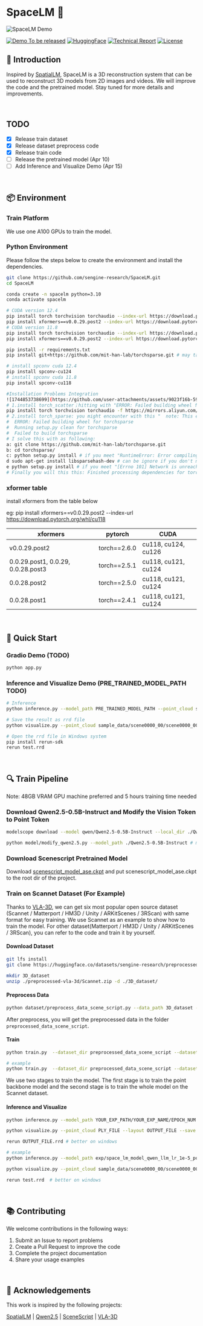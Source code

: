 # SpaceLM 🌌

![SpaceLM Demo](assets/SpaceLM_Demo.png)

[![Demo To be released](https://img.shields.io/badge/%F0%9F%A4%97%20Demo-To%20be%20released-ffc107?color=ffc107&logoColor=white)](https://github.com/sengine-research/SpaceLM)
[![HuggingFace](https://img.shields.io/badge/%F0%9F%A4%97%20Train%20Dataset-To%20be%20released-ffc107?color=ffc107&logoColor=white)](https://huggingface.co/datasets/sengine-research/preprocessed-vla-3d)
[![Technical Report](https://img.shields.io/badge/%F0%9F%93%9A%20Tech%20Report-SpaceLM-ff0000?color=ff0000&logoColor=white)](https://sengine-cos-1259101928.cos.ap-guangzhou.myqcloud.com/plane/Technical%20Report.pdf)
[![License](https://img.shields.io/badge/License-Apache_2.0-blue.svg)](https://opensource.org/licenses/Apache-2.0)

## 📖 Introduction

Inspired by [SpatialLM](https://github.com/manycore-research/SpatialLM), SpaceLM is a 3D reconstruction system that can be used to reconstruct 3D models from 2D images and videos. We will improve the code and the pretrained model. Stay tuned for more details and improvements.

&nbsp;
## TODO
- [X] Release train dataset
- [X] Release dataset preprocess code
- [X] Release train code
- [ ] Release the pretrained model (Apr 10)
- [ ] Add Inference and Visualize Demo (Apr 15)

&nbsp;
## 📦 Environment

### Train Platform

We use one A100 GPUs to train the model. 

### Python Environment
Please follow the steps below to create the environment and install the dependencies.

```bash
git clone https://github.com/sengine-research/SpaceLM.git
cd SpaceLM

conda create -n spacelm python=3.10
conda activate spacelm

# CUDA version 12.4
pip install torch torchvision torchaudio --index-url https://download.pytorch.org/whl/cu124
pip install xformers==v0.0.29.post2 --index-url https://download.pytorch.org/whl/cu124 # install xformers from table below
# CUDA version 11.8
pip install torch torchvision torchaudio --index-url https://download.pytorch.org/whl/cu118
pip install xformers==v0.0.29.post2 --index-url https://download.pytorch.org/whl/cu118 # install xformers from table below

pip install -r requirements.txt
pip install git+https://github.com/mit-han-lab/torchsparse.git # may take a long time

# install spconv cuda 12.4
pip install spconv-cu124
# install spconv cuda 11.8
pip install spconv-cu118
```
```bash
#Installation Problems Integration
![1744853738699](https://github.com/user-attachments/assets/9023f16b-5916-406f-847c-e110c2432cf6)
# 1.install torch_scatter；hitting with "ERROR: Failed building wheel for torch_scatter", it's the reason that you cuda and pytorch version problem, just go with this:
pip install torch torchvision torchaudio -f https://mirrors.aliyun.com/pytorch-wheels
# 2.install torch_sparse: you might encounter with this "  note: This error originates from a subprocess, and is likely not a problem with pip.
#  ERROR: Failed building wheel for torchsparse
#  Running setup.py clean for torchsparse
#  Failed to build torchsparse
# I solve this with as following:
a: git clone https://github.com/mit-han-lab/torchsparse.git
b: cd torchsparse/
c: python setup.py install # if you meet "RuntimeError: Error compiling objects for extension" try d if not please ignore
d sudo apt-get install libsparsehash-dev # can be ignore if you don't meet ③ 
e python setup.py install # if you meet "[Errno 101] Network is unreachable" just try execute this command line repeatedly, sometimes the network is not very well, but try it can be solved.
# Finally you will this this: Finished processing dependencies for torchsparse==2.1.0


```

### xformer table

install xformers from the table below

eg: pip install xformers==v0.0.29.post2 --index-url https://download.pytorch.org/whl/cu118

| xformers          | pytorch     | CUDA            |
|-------------------|-------------|-----------------|
| v0.0.29.post2     | torch==2.6.0| cu118, cu124, cu126 |
| 0.0.29.post1, 0.0.29, 0.0.28.post3 | torch==2.5.1 | cu118, cu121, cu124 |
| 0.0.28.post2      | torch==2.5.0| cu118, cu121, cu124 |
| 0.0.28.post1      | torch==2.4.1| cu118, cu121, cu124 |


&nbsp;
## 🚀 Quick Start

### Gradio Demo (TODO)

```bash
python app.py
```

### Inference and Visualize Demo  (PRE_TRAINED_MODEL_PATH TODO)

```bash
# Inference
python inference.py --model_path PRE_TRAINED_MODEL_PATH --point_cloud sample_data/scene0000_00/scene0000_00_pc_result.ply -o test.txt

# Save the result as rrd file
python visualize.py --point_cloud sample_data/scene0000_00/scene0000_00_pc_result.ply --layout test.txt --save test.rrd

# Open the rrd file in Windows system
pip install rerun-sdk
rerun test.rrd
```

&nbsp;
## 🔍 Train Pipeline

Note: 48GB VRAM GPU machine preferred and 5 hours training time needed

### Download Qwen2.5-0.5B-Instruct and Modify the Vision Token to Point Token

```bash
modelscope download --model qwen/Qwen2.5-0.5B-Instruct --local_dir ./Qwen2.5-0.5B-Instruct

python model/modify_qwen2.5.py --model_path ./Qwen2.5-0.5B-Instruct # modify the vision token to point token
```
### Download Scenescript Pretrained Model
Download [scenescript_model_ase.ckpt](https://scontent-lax3-1.xx.fbcdn.net/m1/v/t6/An8ElJTA5VXlOkvhnT9_p33s47f0SYKFTymXzQlzGdDUG3ukkLjQwL4ieWZE7rY9F8Puz1OlEt6qQjmtu7Ej5HYkpBZJ3YR1cv3YlzZjwlIVTa9-e7ry5bxWsM3IMoTzB8XgpJ8aDso.ckpt/scenescript_model_ase.ckpt?_nc_oc=Adlt5JD0mJ63qjrhLHNuVNihjqUpFtmGHt74RYNQj2-_BqLp8-HCItPxuR3umyiwil8EOGr8P7ervUfxUoQ_SSZ1&sdl=1&ccb=10-5&oh=00_AYFChMAq3fCIqrAUEPo91IfgxaVI4XgpUGueZ9Ah6_3G7A&oe=68148F33&_nc_sid=1a752d) and put scenescript_model_ase.ckpt to the root dir of the project.

### Train on Scannet Dataset (For Example)

Thanks to [VLA-3D](https://github.com/HaochenZ11/VLA-3D), we can get six most popular open source dataset (Scannet / Matterport / HM3D / Unity / ARKitScenes / 3RScan) with same format for easy training. We use Scannet as an example to show how to train the model. For other dataset(Matterport / HM3D / Unity / ARKitScenes / 3RScan), you can refer to the code and train it by yourself.

#### Download Dataset

```bash
git lfs install
git clone https://huggingface.co/datasets/sengine-research/preprocessed-vla-3d

mkdir 3D_dataset
unzip ./preprocessed-vla-3d/Scannet.zip -d ./3D_dataset/
```

#### Preprocess Data
```bash
python dataset/preprocess_data_scene_script.py --data_path 3D_dataset --dataset_name Scannet
```

After preprocess, you will get the preprocessed data in the folder `preprocessed_data_scene_script`.

#### Train
```bash
python train.py  --dataset_dir preprocessed_data_scene_script --dataset_name Scannet --model_path ./Qwen2.5-0.5B-Instruct --exp_path YOUR_EXP_PATH --exp_name YOUR_EXP_NAME --stage_1_epochs EPOCH_NUM --stage_2_epochs EPOCH_NUM --batch_size BATCH_SIZE --gradient_accumulation_steps GRADIENT_ACCUMULATION_STEPS --learning_rate LEARNING_RATE --save_per_epoch SAVE_PER_EPOCH

# example
python train.py  --dataset_dir preprocessed_data_scene_script --dataset_name Scannet --model_path ./Qwen2.5-0.5B-Instruct --exp_path ./exp --exp_name space_lm_model_qwen_llm_lr_1e-6_point_lr_1e-5 --stage_1_epochs 4 --stage_2_epochs 10 --batch_size 1 --gradient_accumulation_steps 16 --learning_rate 5e-6 --save_per_epoch 2
```

We use two stages to train the model. The first stage is to train the point backbone model and the second stage is to train the whole model on the Scannet dataset.

#### Inference and Visualize
```bash
python inference.py --model_path YOUR_EXP_PATH/YOUR_EXP_NAME/EPOCH_NUM --point_cloud PLY_FILE -o OUTPUT_FILE

python visualize.py --point_cloud PLY_FILE --layout OUTPUT_FILE --save OUTPUT_FILE.rrd

rerun OUTPUT_FILE.rrd # better on windows

# example
python inference.py --model_path exp/space_lm_model_qwen_llm_lr_1e-5_point_lr_1e-4_no_stage_1_Scannet/stage_2/epoch_0 --point_cloud sample_data/scene0000_00/scene0000_00_pc_result.ply -o test.txt

python visualize.py --point_cloud sample_data/scene0000_00/scene0000_00_pc_result.ply --layout test.txt --save test.rrd

rerun test.rrd  # better on windows
```

&nbsp;
## 📚 Contributing

We welcome contributions in the following ways:
1. Submit an Issue to report problems
2. Create a Pull Request to improve the code
3. Complete the project documentation
4. Share your usage examples

&nbsp;
## 🤝 Acknowledgements

This work is inspired by the following projects:

[SpatialLM](https://github.com/manycore-research/SpatialLM) | [Qwen2.5](https://github.com/QwenLM/Qwen2.5) | [SceneScript](https://github.com/facebookresearch/scenescript) | [VLA-3D](https://github.com/HaochenZ11/VLA-3D)
